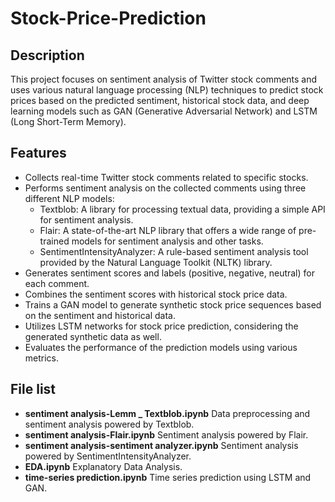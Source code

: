# Stock-Price-Prediction
## Description
This project focuses on sentiment analysis of Twitter stock comments and uses various natural language processing (NLP) techniques to predict stock prices based on the predicted sentiment, historical stock data, and deep learning models such as GAN (Generative Adversarial Network) and LSTM (Long Short-Term Memory).

## Features
- Collects real-time Twitter stock comments related to specific stocks.
- Performs sentiment analysis on the collected comments using three different NLP models:
   - Textblob: A library for processing textual data, providing a simple API for sentiment analysis.
   - Flair: A state-of-the-art NLP library that offers a wide range of pre-trained models for sentiment analysis and other tasks.
   - SentimentIntensityAnalyzer: A rule-based sentiment analysis tool provided by the Natural Language Toolkit (NLTK) library.
- Generates sentiment scores and labels (positive, negative, neutral) for each comment.
- Combines the sentiment scores with historical stock price data.
- Trains a GAN model to generate synthetic stock price sequences based on the sentiment and historical data.
- Utilizes LSTM networks for stock price prediction, considering the generated synthetic data as well.
- Evaluates the performance of the prediction models using various metrics.

## File list 
- **sentiment analysis-Lemm _ Textblob.ipynb** Data preprocessing and sentiment analysis powered by Textblob.
- **sentiment analysis-Flair.ipynb** Sentiment analysis powered by Flair.
- **sentiment analysis-sentiment analyzer.ipynb** Sentiment analysis powered by SentimentIntensityAnalyzer.
- **EDA.ipynb** Explanatory Data Analysis.
- **time-series prediction.ipynb** Time series prediction using LSTM and GAN.
